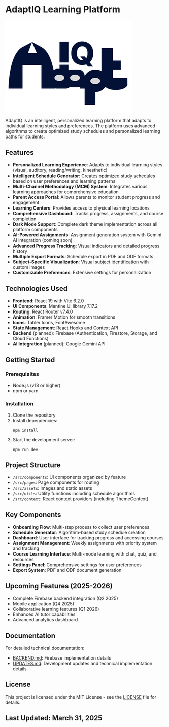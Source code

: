 # AdaptIQ Learning Platform

![AdaptIQ Logo](./src/assets/Logo.png)

AdaptIQ is an intelligent, personalized learning platform that adapts to individual learning styles and preferences. The platform uses advanced algorithms to create optimized study schedules and personalized learning paths for students.

## Features

- **Personalized Learning Experience**: Adapts to individual learning styles (visual, auditory, reading/writing, kinesthetic)
- **Intelligent Schedule Generator**: Creates optimized study schedules based on user preferences and learning patterns
- **Multi-Channel Methodology (MCM) System**: Integrates various learning approaches for comprehensive education
- **Parent Access Portal**: Allows parents to monitor student progress and engagement
- **Learning Centers**: Provides access to physical learning locations
- **Comprehensive Dashboard**: Tracks progress, assignments, and course completion
- **Dark Mode Support**: Complete dark theme implementation across all platform components
- **AI-Powered Assignments**: Assignment generation system with Gemini AI integration (coming soon)
- **Advanced Progress Tracking**: Visual indicators and detailed progress history
- **Multiple Export Formats**: Schedule export in PDF and ODF formats
- **Subject-Specific Visualization**: Visual subject identification with custom images
- **Customizable Preferences**: Extensive settings for personalization

## Technologies Used

- **Frontend**: React 19 with Vite 6.2.0
- **UI Components**: Mantine UI library 7.17.2
- **Routing**: React Router v7.4.0
- **Animation**: Framer Motion for smooth transitions
- **Icons**: Tabler Icons, FontAwesome
- **State Management**: React Hooks and Context API
- **Backend** (planned): Firebase (Authentication, Firestore, Storage, and Cloud Functions)
- **AI Integration** (planned): Google Gemini API

## Getting Started

### Prerequisites

- Node.js (v18 or higher)
- npm or yarn

### Installation

1. Clone the repository
2. Install dependencies:
   ```
   npm install
   ```
3. Start the development server:
   ```
   npm run dev
   ```

## Project Structure

- `/src/components`: UI components organized by feature
- `/src/pages`: Page components for routing
- `/src/assets`: Images and static assets
- `/src/utils`: Utility functions including schedule algorithms
- `/src/context`: React context providers (including ThemeContext)

## Key Components

- **Onboarding Flow**: Multi-step process to collect user preferences
- **Schedule Generator**: Algorithm-based study schedule creation
- **Dashboard**: User interface for tracking progress and accessing courses
- **Assignment Management**: Weekly assignments with priority system and tracking
- **Course Learning Interface**: Multi-mode learning with chat, quiz, and resources
- **Settings Panel**: Comprehensive settings for user preferences
- **Export System**: PDF and ODF document generation

## Upcoming Features (2025-2026)

- Complete Firebase backend integration (Q2 2025)
- Mobile application (Q4 2025)
- Collaborative learning features (Q1 2026)
- Enhanced AI tutor capabilities
- Advanced analytics dashboard

## Documentation

For detailed technical documentation:
- [BACKEND.md](./BACKEND.md): Firebase implementation details
- [UPDATES.md](./UPDATES.md): Development updates and technical implementation details

## License

This project is licensed under the MIT License - see the [LICENSE](./LICENSE) file for details.

## Last Updated: March 31, 2025
